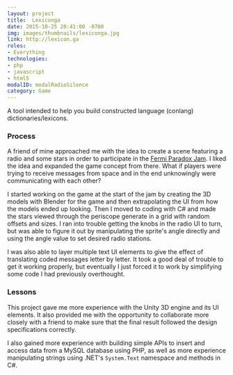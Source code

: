```yaml
---
layout: project
title:  Lexiconga
date: 2015-10-25 20:41:00 -0700
img: images/thumbnails/lexiconga.jpg
link: http://lexicon.ga
roles:
- Everything
technologies:
- php
- javascript
- html5
modalID: modalRadioSilence
category: Game
---
```

A tool intended to help you build constructed language (conlang) dictionaries/lexicons.

### Process

A friend of mine approached me with the idea to create a scene featuring a radio
and some stars in order to participate in the [Fermi Paradox Jam](https://itch.io/jam/fermi-paradox-jam).
I liked the idea and expanded the game concept from there. What if players were trying
to receive messages from space and in the end unknowingly were communicating with
each other?

I started working on the game at the start of the jam by creating the 3D models with
Blender for the game and then extrapolating the UI from how the models ended up
looking. Then I moved to coding with C# and made the stars viewed through the
periscope generate in a grid with random offsets and sizes. I ran into trouble
getting the knobs in the radio UI to turn, but was able to figure it out by
manipulating the sprite's angle directly and using the angle value to set desired
radio stations.

I was also able to layer multiple text UI elements to give the
effect of translating coded messages letter by letter. It took a good deal of trouble
to get it working properly, but eventually I just forced it to work by simplifying
some code I had previously overthought.

### Lessons

This project gave me more experience with the Unity 3D engine and its UI elements.
It also provided me with the opportunity to collaborate more closely with a friend
to make sure that the final result followed the design specifications correctly.

I also gained more experience with building simple APIs to insert and access data
from a MySQL database using PHP, as well as more experience manipulating strings
using .NET's `System.Text` namespace and methods in C#.